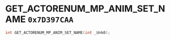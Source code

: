 # GET_ACTORENUM_MP_ANIM_SET_NAME `0x7D397CAA`

```cpp
int GET_ACTORENUM_MP_ANIM_SET_NAME(int _Unk0);
```